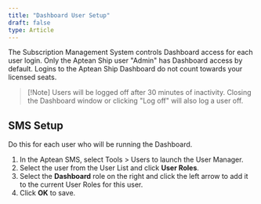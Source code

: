 ```yaml
---
title: "Dashboard User Setup"
draft: false
type: Article
---
```


The Subscription Management System controls Dashboard access for each user login. Only the Aptean Ship user "Admin" has Dashboard access by default. Logins to the Aptean Ship Dashboard do not count towards your licensed seats.

>[!Note] Users will be logged off after 30 minutes of inactivity. Closing the Dashboard window or clicking "Log off" will also log a user off.
## SMS Setup


Do this for each user who will be running the Dashboard.
1. In the Aptean SMS, select Tools > Users to launch the User Manager.
2. Select the user from the User List and click **User Roles**.
3. Select the **Dashboard** role on the right and click the left arrow to add it to the current User Roles for this user.
4. Click **OK** to save.


